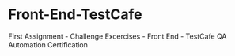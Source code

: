 # Front-End-TestCafe
First Assignment - Challenge Excercises - Front End - TestCafe
QA Automation Certification
